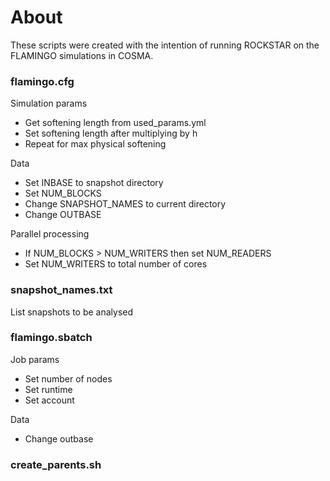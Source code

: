 # About

These scripts were created with the intention of running ROCKSTAR on
the FLAMINGO simulations in COSMA.

### flamingo.cfg

Simulation params
- Get softening length from used_params.yml
- Set softening length after multiplying by h
- Repeat for max physical softening

Data
- Set INBASE to snapshot directory
- Set NUM_BLOCKS
- Change SNAPSHOT_NAMES to current directory
- Change OUTBASE

Parallel processing
- If NUM_BLOCKS > NUM_WRITERS then set NUM_READERS
- Set NUM_WRITERS to total number of cores


### snapshot_names.txt

List snapshots to be analysed


### flamingo.sbatch

Job params
- Set number of nodes
- Set runtime
- Set account

Data
- Change outbase


### create_parents.sh

